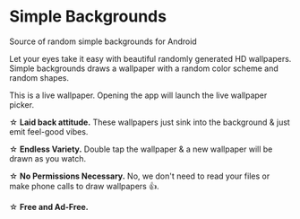 # Simple Backgrounds
Source of random simple backgrounds for Android

Let your eyes take it easy with beautiful randomly generated HD wallpapers. Simple backgrounds draws a wallpaper with a random color scheme and random shapes.

This is a live wallpaper. Opening the app will launch the live wallpaper picker.

☆ <b>Laid back attitude.</b> These wallpapers just sink into the background & just emit feel-good vibes.

☆ <b>Endless Variety.</b> Double tap the wallpaper & a new wallpaper will be drawn as you watch.

☆ <b>No Permissions Necessary.</b> No, we don't need to read your files or make phone calls to draw wallpapers 👍.

☆ <b>Free and Ad-Free.</b>
